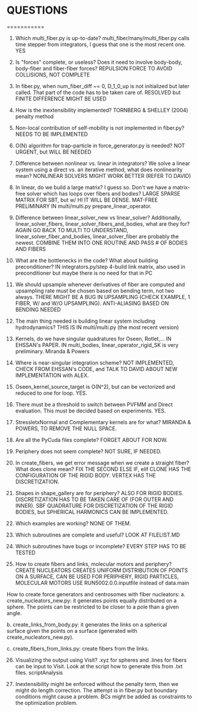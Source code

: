 # QUESTIONS 
===========

1. Which multi_fiber.py is up-to-date? multi_fiber/many/multi_fiber.py calls
   time stepper from integrators, I guess that one is the most recent one.
  YES

2. Is "forces" complete, or useless? Does it need to involve body-body, body-fiber and
   fiber-fiber forces?
  REPULSION FORCE TO AVOID COLLISIONS, NOT COMPLETE

3. In fiber.py, when num_fiber_diff ~= 0, D_1_0_up is not initialized but later
   called. That part of the code has to be taken care of.
  RESOLVED but FINITE DIFFERENCE MIGHT BE USED

4. How is the inextensibility implemented? 
  TORNBERG & SHELLEY (2004) penalty method

5. Non-local contribution of self-mobility is not implemented in fiber.py?
  NEEDS TO BE IMPLEMENTED

6. O(N) algorithm for trap-particle in force_generator.py is needed?
  NOT URGENT, but WILL BE NEEDED  

7. Difference between nonlinear vs. linear in integrators? We solve a linear
   system using a direct vs. an iterative method, what does nonlinearity mean?
  NONLINEAR SOLVERS MIGHT WORK BETTER (REFER TO DAVID)

8. In linear, do we build a large matrix? I guess so. Don't we have a
   matrix-free solver which has loops over fibers and bodies?
  LARGE SPARSE MATRIX FOR SBT, but w/ HI IT WILL BE DENSE. MAT-FREE PRELIMINARY
  IN multi/multi.py prepare_linear_operator.  

9. Difference between linear_solver_new vs linear_solver? Additionally,
   linear_solver_fibers, linear_solver_fibers_and_bodies, what are they for?
  AGAIN GO BACK TO MULTI TO UNDERSTAND, 
  linear_solver_fiber_and_bodies, linear_solver_fiber are probably the newest.
  COMBINE THEM INTO ONE ROUTINE AND PASS # OF BODIES AND FIBERS

10. What are the bottlenecks in the code? What about building preconditioner?
  IN integrators.py/step 4-build link matrix, also used in preconditioner but
  maybe there is no need for that in PC

11. We should upsample whenever derivatives of fiber are computed and
  upsampling rate must be chosen based on bending term, not two always.
  THERE MIGHT BE A BUG IN UPSAMPLING (CHECK EXAMPLE, 1 FIBER, W/ and W/O
  UPSAMPLING). ANTI-ALIASING BASED ON BENDING NEEDED

12. The main thing needed is building linear system including hydrodynamics?
  THIS IS IN multi/multi.py (the most recent version)

13. Kernels, do we have singular quadratures for Oseen, Rotlet,...
  IN EHSSAN's PAPER. IN multi_bodies, linear_operator_rigid_SK is very
  preliminary. Miranda & Powers  

14. Where is near-singular integration scheme?
  NOT IMPLEMENTED, CHECK FROM EHSSAN's CODE, and TALK TO DAVID ABOUT NEW
  IMPLEMENTATION with ALEX.

15. Oseen_kernel_source_target is O(N^2), but can be vectorized and reduced to
    one for loop.
  YES.

16. There must be a threshold to switch between PVFMM and Direct evaluation.
    This must be decided based on experiments.
  YES.

17. StressletxNormal and Complementary kernels are for what?
  MIRANDA & POWERS, TO REMOVE THE NULL SPACE.

18. Are all the PyCuda files complete?
  FORGET ABOUT FOR NOW.

19. Periphery does not seem complete?
  NOT SURE, IF NEEDED.

20. In create_fibers, we get error message when we create a straight fiber?
    What does clone mean?
   FIX THE SECOND ELSE IF, elif
   CLONE HAS THE CONFIGURATION OF THE RIGID BODY. VERTEX HAS THE
   DISCRETIZATION.


21. Shapes in shape_gallery are for periphery? ALSO FOR RIGID BODIES.
   DISCRETIZATION HAS TO BE TAKEN CARE OF (FOR OUTER AND INNER). SBF
   QUADRATURE FOR DISCRETIZATION OF THE RIGID BODIES, but SPHERICAL HARMONICS CAN 
   BE IMPLEMENTED.

22. Which examples are working?
   NONE OF THEM.

23. Which subroutines are complete and useful?
  LOOK AT FILELIST.MD

24. Which subroutines have bugs or incomplete?
  EVERY STEP HAS TO BE TESTED

25. How to create fibers and links, molecular motors and periphery?
  CREATE NUCLEATORS CREATES UNIFORM DISTRIBUTION OF POINTS ON A SURFACE, CAN BE
  USED FOR PERIPHERY, RIGID PARTICLES, MOLECULAR MOTORS
  USE RUN5002.0.0.inputfile instead of data.main

  How to create force generators and centrosomes with fiber nucleators:
  a. create_nucleators_new.py: it generates points 
   equally distributed on a sphere. The points can be restricted
   to be closer to a pole than a given angle.

  b. create_links_from_body.py: it generates the links on a spherical     
   surface given the points on a surface (generated with create_nucleators_new.py).
   
  c. create_fibers_from_links.py: create fibers from the links.


26. Visualizing the output using Visit?
  .xyz for spheres and .lines for fibers can be input to Visit. Look at the
  script how to generate this from .txt files. scriptAnalysis

27. Inextensibility might be enforced without the penalty term, then we might
    do length correction. The attempt is in fiber.py but boundary conditions
    might cause a problem. BCs might be added as constraints to the
    optimization problem.


